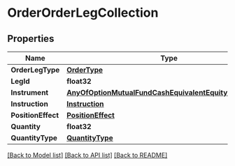 # OrderOrderLegCollection

## Properties

Name | Type | Description | Notes
------------ | ------------- | ------------- | -------------
**OrderLegType** | [**OrderType**](OrderType.md) |  | [optional] 
**LegId** | **float32** |  | [optional] 
**Instrument** | [**AnyOfOptionMutualFundCashEquivalentEquityFixedIncome**](anyOf&lt;Option,MutualFund,CashEquivalent,Equity,FixedIncome&gt;.md) |  | [optional] 
**Instruction** | [**Instruction**](Instruction.md) |  | [optional] 
**PositionEffect** | [**PositionEffect**](PositionEffect.md) |  | [optional] 
**Quantity** | **float32** |  | [optional] 
**QuantityType** | [**QuantityType**](QuantityType.md) |  | [optional] 

[[Back to Model list]](../README.md#documentation-for-models) [[Back to API list]](../README.md#documentation-for-api-endpoints) [[Back to README]](../README.md)


